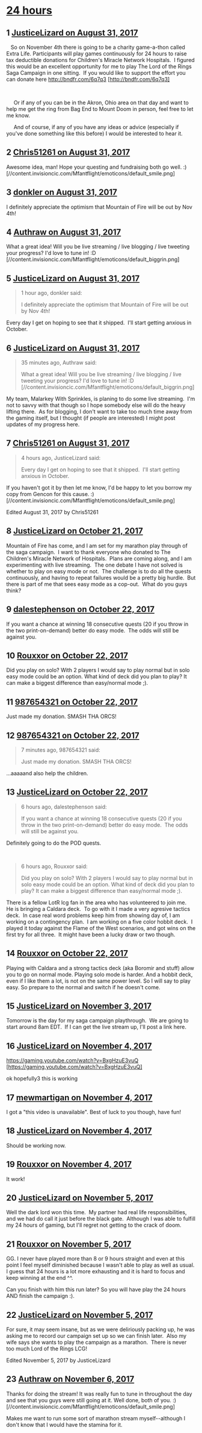 # [24 hours](https://community.fantasyflightgames.com/topic/257660-24-hours/)

## 1 [JusticeLizard on August 31, 2017](https://community.fantasyflightgames.com/topic/257660-24-hours/?do=findComment&comment=2961481)

   So on November 4th there is going to be a charity game-a-thon called Extra Life. Participants will play games continuously for 24 hours to raise tax deductible donations for Children's Miracle Network Hospitals.  I figured this would be an excellent opportunity for me to play The Lord of the Rings Saga Campaign in one sitting.  If you would like to support the effort you can donate here http://bndfr.com/6q7q3 [http://bndfr.com/6q7q3]

 

     Or if any of you can be in the Akron, Ohio area on that day and want to help me get the ring from Bag End to Mount Doom in person, feel free to let me know.

     And of course, if any of you have any ideas or advice (especially if you've done something like this before) I would be interested to hear it.

## 2 [Chris51261 on August 31, 2017](https://community.fantasyflightgames.com/topic/257660-24-hours/?do=findComment&comment=2961664)

Awesome idea, man! Hope your questing and fundraising both go well. :) [//content.invisioncic.com/Mfantflight/emoticons/default_smile.png]

## 3 [donkler on August 31, 2017](https://community.fantasyflightgames.com/topic/257660-24-hours/?do=findComment&comment=2962350)

I definitely appreciate the optimism that Mountain of Fire will be out by Nov 4th!

## 4 [Authraw on August 31, 2017](https://community.fantasyflightgames.com/topic/257660-24-hours/?do=findComment&comment=2962449)

What a great idea! Will you be live streaming / live blogging / live tweeting your progress? I'd love to tune in! :D [//content.invisioncic.com/Mfantflight/emoticons/default_biggrin.png]

## 5 [JusticeLizard on August 31, 2017](https://community.fantasyflightgames.com/topic/257660-24-hours/?do=findComment&comment=2962536)

> 1 hour ago, donkler said:
> 
> I definitely appreciate the optimism that Mountain of Fire will be out by Nov 4th!

Every day I get on hoping to see that it shipped.  I'll start getting anxious in October.

## 6 [JusticeLizard on August 31, 2017](https://community.fantasyflightgames.com/topic/257660-24-hours/?do=findComment&comment=2962547)

> 35 minutes ago, Authraw said:
> 
> What a great idea! Will you be live streaming / live blogging / live tweeting your progress? I'd love to tune in! :D [//content.invisioncic.com/Mfantflight/emoticons/default_biggrin.png]

My team, Malarkey With Sprinkles, is planing to do some live streaming.  I'm not to savvy with that though so I hope somebody else will do the heavy lifting there.  As for blogging, I don't want to take too much time away from the gaming itself, but I thought (if people are interested) I might post updates of my progress here.

## 7 [Chris51261 on August 31, 2017](https://community.fantasyflightgames.com/topic/257660-24-hours/?do=findComment&comment=2963061)

> 4 hours ago, JusticeLizard said:
> 
> Every day I get on hoping to see that it shipped.  I'll start getting anxious in October.

If you haven't got it by then let me know, I'd be happy to let you borrow my copy from Gencon for this cause. :) [//content.invisioncic.com/Mfantflight/emoticons/default_smile.png]

Edited August 31, 2017 by Chris51261

## 8 [JusticeLizard on October 21, 2017](https://community.fantasyflightgames.com/topic/257660-24-hours/?do=findComment&comment=3037997)

Mountain of Fire has come, and I am set for my marathon play through of the saga campaign.  I want to thank everyone who donated to The Children's Miracle Network of Hospitals.  Plans are coming along, and I am experimenting with live streaming.  The one debate I have not solved is whether to play on easy mode or not.  The challenge is to do all the quests continuously, and having to repeat failures would be a pretty big hurdle.  But there is part of me that sees easy mode as a cop-out.  What do you guys think?

## 9 [dalestephenson on October 22, 2017](https://community.fantasyflightgames.com/topic/257660-24-hours/?do=findComment&comment=3039011)

If you want a chance at winning 18 consecutive quests (20 if you throw in the two print-on-demand) better do easy mode.  The odds will still be against you.

## 10 [Rouxxor on October 22, 2017](https://community.fantasyflightgames.com/topic/257660-24-hours/?do=findComment&comment=3039029)

Did you play on solo? With 2 players I would say to play normal but in solo easy mode could be an option. What kind of deck did you plan to play? It can make a biggest difference than easy/normal mode ;).

## 11 [987654321 on October 22, 2017](https://community.fantasyflightgames.com/topic/257660-24-hours/?do=findComment&comment=3039166)

Just made my donation. SMASH THA ORCS!

## 12 [987654321 on October 22, 2017](https://community.fantasyflightgames.com/topic/257660-24-hours/?do=findComment&comment=3039175)

> 7 minutes ago, 987654321 said:
> 
> Just made my donation. SMASH THA ORCS!

...aaaaand also help the children.

## 13 [JusticeLizard on October 22, 2017](https://community.fantasyflightgames.com/topic/257660-24-hours/?do=findComment&comment=3039362)

> 6 hours ago, dalestephenson said:
> 
> If you want a chance at winning 18 consecutive quests (20 if you throw in the two print-on-demand) better do easy mode.  The odds will still be against you.

Definitely going to do the POD quests.

 

> 6 hours ago, Rouxxor said:
> 
> Did you play on solo? With 2 players I would say to play normal but in solo easy mode could be an option. What kind of deck did you plan to play? It can make a biggest difference than easy/normal mode ;).

There is a fellow LotR lcg fan in the area who has volunteered to join me.  He is bringing a Caldara deck.  To go with it I made a very agresive tactics deck.  In case real word problems keep him from showing day of, I am working on a contingency plan.  I am working on a five color hobbit deck.  I played it today against the Flame of the West scenarios, and got wins on the first try for all three.  It might have been a lucky draw or two though.

## 14 [Rouxxor on October 22, 2017](https://community.fantasyflightgames.com/topic/257660-24-hours/?do=findComment&comment=3039369)

Playing with Caldara and a strong tactics deck (aka Boromir and stuff) allow you to go on normal mode. Playing solo mode is harder. And a hobbit deck, even if I like them a lot, is not on the same power level. So I will say to play easy. So prepare to the normal and switch if he doesn't come.

## 15 [JusticeLizard on November 3, 2017](https://community.fantasyflightgames.com/topic/257660-24-hours/?do=findComment&comment=3062159)

Tomorrow is the day for my saga campaign playthrough.  We are going to start around 8am EDT.  If I can get the live stream up, I'll post a link here.

## 16 [JusticeLizard on November 4, 2017](https://community.fantasyflightgames.com/topic/257660-24-hours/?do=findComment&comment=3063565)

https://gaming.youtube.com/watch?v=BxgHzuE3vuQ [https://gaming.youtube.com/watch?v=BxgHzuE3vuQ]

ok hopefully3 this is working

## 17 [mewmartigan on November 4, 2017](https://community.fantasyflightgames.com/topic/257660-24-hours/?do=findComment&comment=3063606)

I got a "this video is unavailable". Best of luck to you though, have fun!

## 18 [JusticeLizard on November 4, 2017](https://community.fantasyflightgames.com/topic/257660-24-hours/?do=findComment&comment=3063627)

Should be working now.

## 19 [Rouxxor on November 4, 2017](https://community.fantasyflightgames.com/topic/257660-24-hours/?do=findComment&comment=3063645)

It work!

## 20 [JusticeLizard on November 5, 2017](https://community.fantasyflightgames.com/topic/257660-24-hours/?do=findComment&comment=3064506)

Well the dark lord won this time.  My partner had real life responsibilities, and we had do call it just before the black gate.  Although I was able to fulfill my 24 hours of gaming, but I'll regret not getting to the crack of doom.

## 21 [Rouxxor on November 5, 2017](https://community.fantasyflightgames.com/topic/257660-24-hours/?do=findComment&comment=3064592)

GG. I never have played more than 8 or 9 hours straight and even at this point I feel myself diminished because I wasn't able to play as well as usual. I guess that 24 hours is a lot more exhausting and it is hard to focus and keep winning at the end ^^.

Can you finish with him this run later? So you will have play the 24 hours AND finish the campaign :).

## 22 [JusticeLizard on November 5, 2017](https://community.fantasyflightgames.com/topic/257660-24-hours/?do=findComment&comment=3064648)

For sure, it may seem insane, but as we were deliriously packing up, he was asking me to record our campaign set up so we can finish later.  Also my wife says she wants to play the campaign as a marathon.  There is never too much Lord of the Rings LCG!

Edited November 5, 2017 by JusticeLizard

## 23 [Authraw on November 6, 2017](https://community.fantasyflightgames.com/topic/257660-24-hours/?do=findComment&comment=3065324)

Thanks for doing the stream! It was really fun to tune in throughout the day and see that you guys were still going at it. Well done, both of you. :) [//content.invisioncic.com/Mfantflight/emoticons/default_smile.png]

Makes me want to run some sort of marathon stream myself--although I don't know that I would have the stamina for it.

